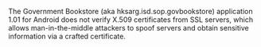 The Government Bookstore (aka hksarg.isd.sop.govbookstore) application 1.01 for Android does not verify X.509 certificates from SSL servers, which allows man-in-the-middle attackers to spoof servers and obtain sensitive information via a crafted certificate.